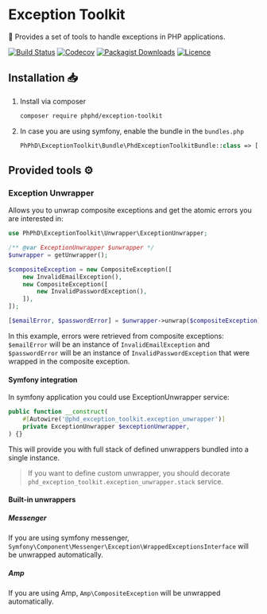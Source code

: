 # Exception Toolkit

🧰 Provides a set of tools to handle exceptions in PHP applications.

[![Build Status](https://img.shields.io/github/actions/workflow/status/phphd/exception-toolkit/ci.yaml?branch=main)](https://github.com/phphd/exception-toolkit/actions?query=branch%3Amain)
[![Codecov](https://codecov.io/gh/phphd/exception-toolkit/graph/badge.svg?token=GZRXWYT55Z)](https://codecov.io/gh/phphd/exception-toolkit)
[![Packagist Downloads](https://img.shields.io/packagist/dt/phphd/exception-toolkit.svg)](https://packagist.org/packages/phphd/exception-toolkit)
[![Licence](https://img.shields.io/github/license/phphd/exception-toolkit.svg)](https://github.com/phphd/exception-toolkit/blob/main/LICENSE)

## Installation 📥

1. Install via composer

    ```sh
    composer require phphd/exception-toolkit
    ```

2. In case you are using symfony, enable the bundle in the `bundles.php`

    ```php
    PhPhD\ExceptionToolkit\Bundle\PhdExceptionToolkitBundle::class => ['all' => true],
    ```

## Provided tools ⚙️

### Exception Unwrapper

Allows you to unwrap composite exceptions and get the atomic errors you are interested in:

```php
use PhPhD\ExceptionToolkit\Unwrapper\ExceptionUnwrapper;

/** @var ExceptionUnwrapper $unwrapper */
$unwrapper = getUnwrapper(); 

$compositeException = new CompositeException([
    new InvalidEmailException(),
    new CompositeException([
        new InvalidPasswordException(),
    ]),
]);

[$emailError, $passwordError] = $unwrapper->unwrap($compositeException);
```

In this example, errors were retrieved from composite exceptions: `$emailError` will be an
instance of `InvalidEmailException` and `$passwordError` will be an
instance of `InvalidPasswordException` that were wrapped in the composite exception.

#### Symfony integration

In symfony application you could use ExceptionUnwrapper service:

```php 
public function __construct(
    #[Autowire('@phd_exception_toolkit.exception_unwrapper')] 
    private ExceptionUnwrapper $exceptionUnwrapper,
) {}
```

This will provide you with full stack of defined unwrappers bundled into a single instance.

> If you want to define custom unwrapper,
> you should decorate `phd_exception_toolkit.exception_unwrapper.stack`
> service. 

#### Built-in unwrappers

##### Messenger

If you are using symfony messenger, `Symfony\Component\Messenger\Exception\WrappedExceptionsInterface`
will be unwrapped automatically.

##### Amp

If you are using Amp, `Amp\CompositeException` will be unwrapped automatically. 

